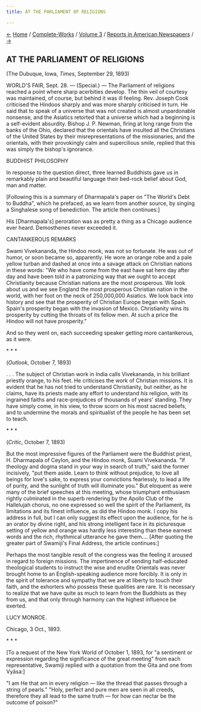 ```yaml
---
title: AT THE PARLIAMENT OF RELIGIONS

---
```

<div>

[←](hindus_at_the_fair.htm) [Home](../../../index.htm) /
[Complete-Works](../../complete_works.htm) / [Volume
3](../volume_3_contents.htm) / [Reports in American
Newspapers](reports_in_american_newspapers_contents.htm)
/ [→](personal_traits.htm)

  

## AT THE PARLIAMENT OF RELIGIONS

(The Dubuque, Iowa, *Times*, September 29, 1893)

WORLD'S FAIR, Sept. 28. — (Special.) — The Parliament of religions
reached a point where sharp acerbities develop. The thin veil of
courtesy was maintained, of course, but behind it was ill feeling. Rev.
Joseph Cook criticised the Hindoos sharply and was more sharply
criticised in turn. He said that to speak of a universe that was not
created is almost unpardonable nonsense, and the Asiatics retorted that
a universe which had a beginning is a self-evident absurdity. Bishop J.
P. Newman, firing at long range from the banks of the Ohio, declared
that the orientals have insulted all the Christians of the United States
by their misrepresentations of the missionaries, and the orientals, with
their provokingly calm and supercilious smile, replied that this was
simply the bishop's ignorance.

BUDDHIST PHILOSOPHY

In response to the question direct, three learned Buddhists gave us in
remarkably plain and beautiful language their bed-rock belief about God,
man and matter.

\[Following this is a summary of Dharmapala's paper on "The World's Debt
to Buddha", which he prefaced, as we learn from another source, by
singing a Singhalese song of benediction. The article then continues:\]

His \[Dharmapala's\] peroration was as pretty a thing as a Chicago
audience ever heard. Demosthenes never exceeded it.

CANTANKEROUS REMARKS

Swami Vivekananda, the Hindoo monk, was not so fortunate. He was out of
humor, or soon became so, apparently. He wore an orange robe and a pale
yellow turban and dashed at once into a savage attack on Christian
nations in these words: "We who have come from the east have sat here
day after day and have been told in a patronizing way that we ought to
accept Christianity because Christian nations are the most prosperous.
We look about us and we see England the most prosperous Christian nation
in the world, with her foot on the neck of 250,000,000 Asiatics. We look
back into history and see that the prosperity of Christian Europe began
with Spain. Spain's prosperity began with the invasion of Mexico.
Christianity wins its prosperity by cutting the throats of its fellow
men. At such a price the Hindoo will not have prosperity."

And so they went on, each succeeding speaker getting more cantankerous,
as it were.

\*          \*          \*

(*Outlook*, October 7, 1893)

. . . The subject of Christian work in India calls Vivekananda, in his
brilliant priestly orange, to his feet. He criticises the work of
Christian missions. It is evident that he has not tried to understand
Christianity, but neither, as he claims, have its priests made any
effort to understand *his* religion, with its ingrained faiths and
race-­prejudices of thousands of years' standing. They have simply come,
in his view, to throw scorn on his most sacred beliefs, and to undermine
the morals and spiritualist of the people he has been set to teach.

\*          \*          \*

(*Critic*, October 7, 1893)

But the most impressive figures of the Parliament were the Buddhist
priest, H. Dharmapala of Ceylon, and the Hindoo monk, Suami Vivekananda.
"If theology and dogma stand in your way in search of truth," said the
former incisively, "put them aside. Learn to think without prejudice, to
love all beings for love's sake, to express your convictions fearlessly,
to lead a life of purity, and the sunlight of truth will illuminate
you." But eloquent as were many of the brief speeches at this meeting,
whose triumphant enthusiasm rightly culminated in the superb rendering
by the Apollo Club of the Hallelujah chorus, no one expressed so well
the spirit of the Parliament, its limitations and its finest influence,
as did the Hindoo monk. I copy his address in full, but I can only
suggest its effect upon the audience, for he is an orator by divine
right, and his strong intelligent face in its picturesque setting of
yellow and orange was hardly less interesting than these earnest words
and the rich, rhythmical utterance he gave them.... \[After quoting the
greater part of Swamiji's Final Address, the article continues:\]

Perhaps the most tangible result of the congress was the feeling it
aroused in regard to foreign missions. The impertinence of sending
half-educated theological students to instruct the wise and erudite
Orientals was never brought home to an English-speaking audience more
forcibly. It is only in the spirit of tolerance and sympathy that we are
at liberty to touch their faith, and the exhorters who possess these
qualities are rare. It is necessary to realize that we have quite as
much to learn from the Buddhists as they from us, and that only through
harmony can the highest influence be exerted.

LUCY MONROE.

Chicago, 3 Oct., 1893.

\*          \*          \*

\[To a request of the New York World of October 1, 1893, for "a
sentiment or expression regarding the significance of the great meeting"
from each representative, Swamiji replied with a quotation from the Gita
and one from Vyâsa:\]

"I am He that am in every religion — like the thread that passes through
a string of pearls." "Holy, perfect and pure men are seen in all creeds,
therefore they all lead to the same truth — for how can nectar be the
outcome of poison?"

</div>
